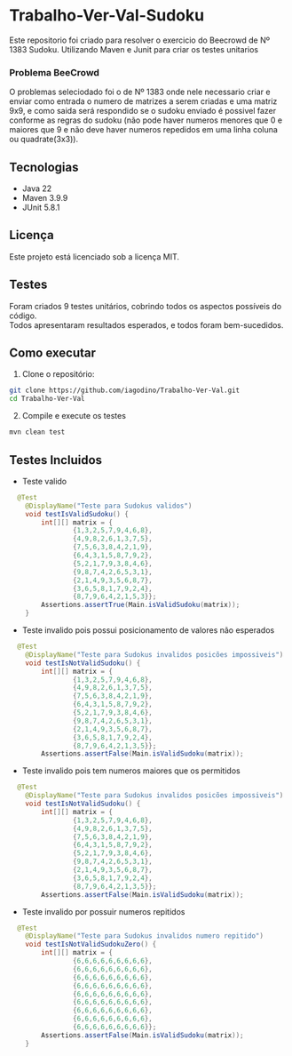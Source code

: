 # Trabalho-Ver-Val-Sudoku
Este repositorio foi criado para resolver o exercicio do Beecrowd de Nº 1383 Sudoku. Utilizando Maven e Junit para criar os testes unitarios

### Problema BeeCrowd
O problemas seleciodado foi o de Nº 1383 onde nele necessario criar e enviar como entrada o numero de matrizes a serem criadas e uma matriz 9x9, e como saida será respondido se o sudoku enviado é possivel fazer conforme as regras do sudoku (não pode haver numeros menores que 0 e maiores que 9 e não deve haver numeros repedidos em uma linha coluna ou quadrate(3x3)). 

## Tecnologias

- Java 22
- Maven 3.9.9
- JUnit 5.8.1

## Licença

Este projeto está licenciado sob a licença MIT.

## Testes

Foram criados 9 testes unitários, cobrindo todos os aspectos possíveis do código.  
Todos apresentaram resultados esperados, e todos foram bem-sucedidos.

## Como executar

1) Clone o repositório:

```bash
git clone https://github.com/iagodino/Trabalho-Ver-Val.git
cd Trabalho-Ver-Val
```
2) Compile e execute os testes
```bash
mvn clean test
```

## Testes Incluidos

 - Teste valido
```java
  @Test
	@DisplayName("Teste para Sudokus validos")
	void testIsValidSudoku() {
		int[][] matrix = {
				{1,3,2,5,7,9,4,6,8},
				{4,9,8,2,6,1,3,7,5},
				{7,5,6,3,8,4,2,1,9},
				{6,4,3,1,5,8,7,9,2},
				{5,2,1,7,9,3,8,4,6},
				{9,8,7,4,2,6,5,3,1},
				{2,1,4,9,3,5,6,8,7},
				{3,6,5,8,1,7,9,2,4},
				{8,7,9,6,4,2,1,5,3}};
		Assertions.assertTrue(Main.isValidSudoku(matrix));
	}
```

 - Teste invalido pois possui posicionamento de valores não esperados
```java
  @Test
	@DisplayName("Teste para Sudokus invalidos posicões impossiveis")
	void testIsNotValidSudoku() {
		int[][] matrix = {
				{1,3,2,5,7,9,4,6,8},
				{4,9,8,2,6,1,3,7,5},
				{7,5,6,3,8,4,2,1,9},
				{6,4,3,1,5,8,7,9,2},
				{5,2,1,7,9,3,8,4,6},
				{9,8,7,4,2,6,5,3,1},
				{2,1,4,9,3,5,6,8,7},
				{3,6,5,8,1,7,9,2,4},
				{8,7,9,6,4,2,1,3,5}};
		Assertions.assertFalse(Main.isValidSudoku(matrix));
```

 - Teste invalido pois tem numeros maiores que os permitidos
```java
  @Test
	@DisplayName("Teste para Sudokus invalidos posicões impossiveis")
	void testIsNotValidSudoku() {
		int[][] matrix = {
				{1,3,2,5,7,9,4,6,8},
				{4,9,8,2,6,1,3,7,5},
				{7,5,6,3,8,4,2,1,9},
				{6,4,3,1,5,8,7,9,2},
				{5,2,1,7,9,3,8,4,6},
				{9,8,7,4,2,6,5,3,1},
				{2,1,4,9,3,5,6,8,7},
				{3,6,5,8,1,7,9,2,4},
				{8,7,9,6,4,2,1,3,5}};
		Assertions.assertFalse(Main.isValidSudoku(matrix));
```
 - Teste invalido por possuir numeros repitidos
```java
  @Test
	@DisplayName("Teste para Sudokus invalidos numero repitido")
	void testIsNotValidSudokuZero() {
		int[][] matrix = {
				{6,6,6,6,6,6,6,6,6},
				{6,6,6,6,6,6,6,6,6},
				{6,6,6,6,6,6,6,6,6},
				{6,6,6,6,6,6,6,6,6},
				{6,6,6,6,6,6,6,6,6},
				{6,6,6,6,6,6,6,6,6},
				{6,6,6,6,6,6,6,6,6},
				{6,6,6,6,6,6,6,6,6},
				{6,6,6,6,6,6,6,6,6}};
		Assertions.assertFalse(Main.isValidSudoku(matrix));
	}
```
